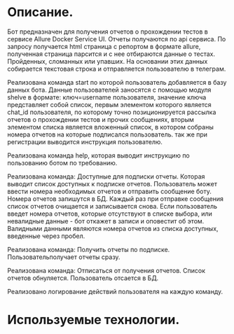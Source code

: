 # Описание.

Бот предназначен для получения отчетов о прохождении тестов в сервисе Allure Docker Service UI.
Отчеты получаются по api сервиса. По запросу получается html страница с репортом в формате allure,
полученная страница парсится и с нее отбираются данные о тестах. Пройденных, сломанных или упавших.
На основании этих данных собирается текстовая строка и отправляется пользователю в телеграм.

Реализована команда start по которой пользователь добавляется в базу данных бота. Данные пользователей
заносятся с помощью модуля shelve в формате: ключ=username пользователя, значение ключа представляет собой список,
первым элементом которого является chat_id пользователя, по которому точно позиционируется рассылка
отчетов о прохождении тестов и прочих сообщениях, вторым элементом списка является вложенный список,
в котором собраны номера отчетов на которые подписался пользователь. так же при регистрации выводится инструкция
пользователю.

Реализована команда help, которая выводит инструкцию по пользованию ботом по требованию.

Реализована команда: Доступные для подписки отчеты. Которая выводит список доступных к подписке отчетов.
Пользователь может ввести номера необходимых отчетов и отправить сообщение боту. Номера отчетов запишутся в БД.
Каждый раз при отправке сообщения список отчетов очищается и записывается снова. Если пользователь введет номера
отчетов, которые отсутствуют в списке выбора, или невалидные данные - бот откажет в записи и оповестит об этом.
Валидными данными являются номера отчетов из списка доступных, введенные через пробел.

Реализована команда: Получить отчеты по подписке. Пользовательполучает отчеты сразу.

Реализована команда: Отписаться от получения отчетов. Список отчетов обнуляется. Пользователь отсается в БД.

Реализовано логирование действий пользователя на каждую команду.

# Используемые технологии.
